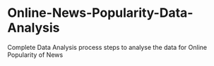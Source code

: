 # Online-News-Popularity-Data-Analysis
Complete Data Analysis process steps to analyse the data for Online Popularity of News
